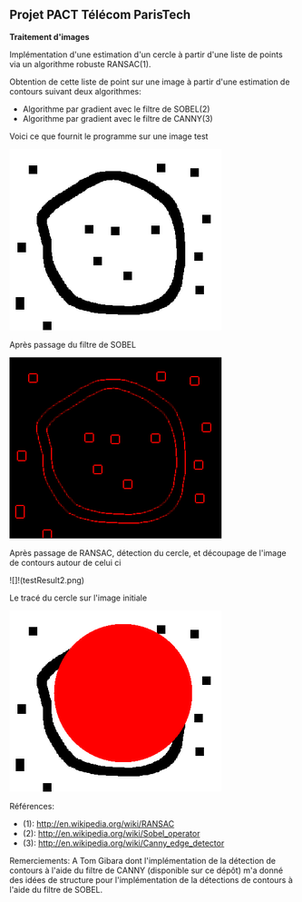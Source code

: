 Projet PACT Télécom ParisTech
-----------------------------

**Traitement d'images**

Implémentation d'une estimation d'un cercle à partir d'une liste de points via un algorithme robuste RANSAC(1).

Obtention de cette liste de point sur une image à partir d'une estimation de contours suivant deux algorithmes:
  * Algorithme par gradient avec le filtre de SOBEL(2)
  * Algorithme par gradient avec le filtre de CANNY(3)
  
Voici ce que fournit le programme sur une image test

![](test.png)

Après passage du filtre de SOBEL

![](testResult1.png)

Après passage de RANSAC, détection du cercle, et découpage de l'image de contours autour de celui ci

![]!(testResult2.png)

Le tracé du cercle sur l'image initiale

![](testResultCircle.png)


Références:
* (1): http://en.wikipedia.org/wiki/RANSAC
* (2): http://en.wikipedia.org/wiki/Sobel_operator
* (3): http://en.wikipedia.org/wiki/Canny_edge_detector

Remerciements:
A Tom Gibara dont l'implémentation de la détection de contours à l'aide du filtre de CANNY (disponible sur ce dépôt) m'a donné des idées de structure pour l'implémentation de la détections de contours à l'aide du filtre de SOBEL.
